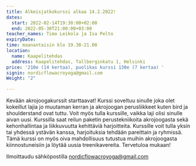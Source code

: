 ```yaml
---
title: Alkeisjatkokurssi alkaa 14.2.2022!
dates:
  start: 2022-02-14T19:30:00+02:00
  end: 2022-05-30T21:00:00+03:00
teacher_names: Timo Leikola ja Isa Pelto
expiryDate: 
time: maanantaisin klo 19.30-21.00
location:
  name: Kaapelitehdas
  address: Kaapelitehdas, Tallberginkatu 1, Helsinki
price: '210e (14 kertaa), puolikas kurssi 130e (7 kertaa) '
signin: nordicflowacroyoga@gmail.com
Weight: "2"

---
```

Kevään akrojoogakurssit starttaavat! Kurssi soveltuu sinulle joka olet kokeillut lajia jo muutaman kerran ja akrojoogan perusliikkeet kuten bird ja shoulderstand ovat tuttu. Voit myös tulla kurssille, vaikka laji olisi sinulle aivan uusi. Kurssilla saat reilun paketin perustekniikoita akrojoogasta sekä kehonhallintaa ja liikkuvuutta kehittäviä harjoitteita. Kurssille voit tulla yksin tai yhdessä ystävän kanssa, harjoituksia tehdään pareittain ja ryhmissä. Tämä kurssi on myös oiva mahdollisuus tutustua muihin akrojoogasta kiinnostuneisiin ja löytää uusia treenikavereita. Tervetuloa mukaan!

Ilmoittaudu sähköpostilla nordicflowacroyoga@gmail.com